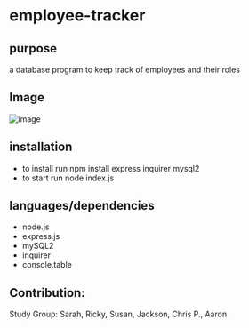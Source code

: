 # employee-tracker
## purpose
a database program to keep track of employees and their roles

## Image
![image](https://user-images.githubusercontent.com/64660713/185799003-720ff65d-d8cf-4d6e-855e-0f19c73c1095.png)

## installation
* to install run npm install express inquirer mysql2
* to start run node index.js

## languages/dependencies
* node.js
* express.js
* mySQL2
* inquirer
* console.table

## Contribution:
Study Group: Sarah, Ricky, Susan, Jackson, Chris P., Aaron
